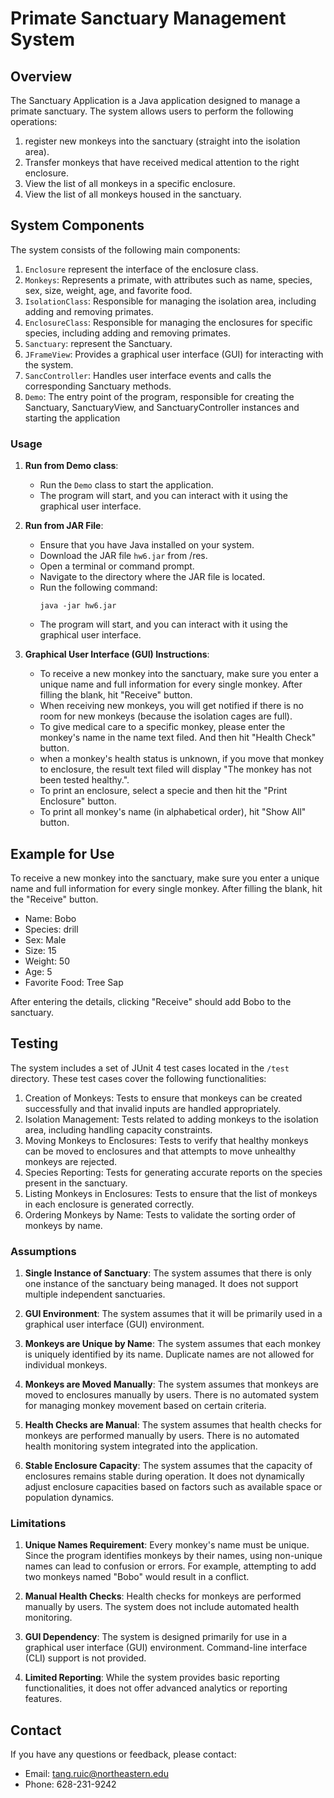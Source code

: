 # Primate Sanctuary Management System

## Overview
The Sanctuary Application is a Java application designed to manage a primate sanctuary. The system allows users to perform the following operations:

1. register new monkeys into the sanctuary (straight into the isolation area).
2. Transfer monkeys that have received medical attention to the right enclosure.
3. View the list of all monkeys in a specific enclosure.
4. View the list of all monkeys housed in the sanctuary.

## System Components
The system consists of the following main components:
1. `Enclosure` represent the interface of the enclosure class.
2. `Monkeys`: Represents a primate, with attributes such as name, species, sex, size, weight, age, and favorite food.
3. `IsolationClass`: Responsible for managing the isolation area, including adding and removing primates.
4. `EnclosureClass`: Responsible for managing the enclosures for specific species, including adding and removing primates.
5. `Sanctuary`: represent the Sanctuary.
6. `JFrameView`: Provides a graphical user interface (GUI) for interacting with the system.
7. `SancController`: Handles user interface events and calls the corresponding Sanctuary methods.
8. `Demo`: The entry point of the program, responsible for creating the Sanctuary, SanctuaryView, and SanctuaryController instances and starting the application


### Usage
1. **Run from Demo class**:
   - Run the `Demo` class to start the application.
   - The program will start, and you can interact with it using the graphical user interface.
1. **Run from JAR File**:
   - Ensure that you have Java installed on your system.
   - Download the JAR file `hw6.jar` from /res.
   - Open a terminal or command prompt.
   - Navigate to the directory where the JAR file is located.
   - Run the following command:
     ```
     java -jar hw6.jar
     ```
   - The program will start, and you can interact with it using the graphical user interface.

2. **Graphical User Interface (GUI) Instructions**:
   - To receive a new monkey into the sanctuary, make sure you enter a unique name and full information for every single monkey.
     After filling the blank, hit "Receive" button.
   - When receiving new monkeys, you will get notified if there is no room for new monkeys (because the isolation cages are full).
   - To give medical care to a specific monkey, please enter the monkey's name in the name text filed. And then hit "Health Check" button.
   - when a monkey's health status is unknown, if you move that monkey to enclosure, the result text filed will display "The monkey has not been tested healthy.".
   - To print an enclosure, select a specie and then hit the "Print Enclosure" button.
   - To print all monkey's name (in alphabetical order), hit "Show All" button.

## Example for Use
To receive a new monkey into the sanctuary, make sure you enter a unique name and full information for every single monkey. After filling the blank, hit the "Receive" button.
- Name: Bobo
- Species: drill
- Sex: Male
- Size: 15
- Weight: 50
- Age: 5
- Favorite Food: Tree Sap

After entering the details, clicking "Receive" should add Bobo to the sanctuary.



## Testing
The system includes a set of JUnit 4 test cases located in the `/test` directory. These test cases cover the following functionalities:
1. Creation of Monkeys: Tests to ensure that monkeys can be created successfully and that invalid inputs are handled appropriately.
2. Isolation Management: Tests related to adding monkeys to the isolation area, including handling capacity constraints.
3. Moving Monkeys to Enclosures: Tests to verify that healthy monkeys can be moved to enclosures and that attempts to move unhealthy monkeys are rejected.
4. Species Reporting: Tests for generating accurate reports on the species present in the sanctuary.
5. Listing Monkeys in Enclosures: Tests to ensure that the list of monkeys in each enclosure is generated correctly.
6. Ordering Monkeys by Name: Tests to validate the sorting order of monkeys by name.

### Assumptions

1. **Single Instance of Sanctuary**: The system assumes that there is only one instance of the sanctuary being managed. It does not support multiple independent sanctuaries.

2. **GUI Environment**: The system assumes that it will be primarily used in a graphical user interface (GUI) environment.

3. **Monkeys are Unique by Name**: The system assumes that each monkey is uniquely identified by its name. Duplicate names are not allowed for individual monkeys.

4. **Monkeys are Moved Manually**: The system assumes that monkeys are moved to enclosures manually by users. There is no automated system for managing monkey movement based on certain criteria.

5. **Health Checks are Manual**: The system assumes that health checks for monkeys are performed manually by users. There is no automated health monitoring system integrated into the application.

6. **Stable Enclosure Capacity**: The system assumes that the capacity of enclosures remains stable during operation. It does not dynamically adjust enclosure capacities based on factors such as available space or population dynamics.


### Limitations

1. **Unique Names Requirement**: Every monkey's name must be unique. Since the program identifies monkeys by their names, using non-unique names can lead to confusion or errors. For example, attempting to add two monkeys named "Bobo" would result in a conflict.

2. **Manual Health Checks**: Health checks for monkeys are performed manually by users. The system does not include automated health monitoring.

3. **GUI Dependency**: The system is designed primarily for use in a graphical user interface (GUI) environment. Command-line interface (CLI) support is not provided.

4. **Limited Reporting**: While the system provides basic reporting functionalities, it does not offer advanced analytics or reporting features.


## Contact
If you have any questions or feedback, please contact:
- Email: tang.ruic@northeastern.edu
- Phone: 628-231-9242
